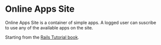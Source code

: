 # Online Apps Site

Online Apps Site is a container of simple apps. A logged user can suscribe to use any of the available apps on the site.

Starting from the <a href="http://railstutorial.org/book">Rails Tutorial book</a>.
